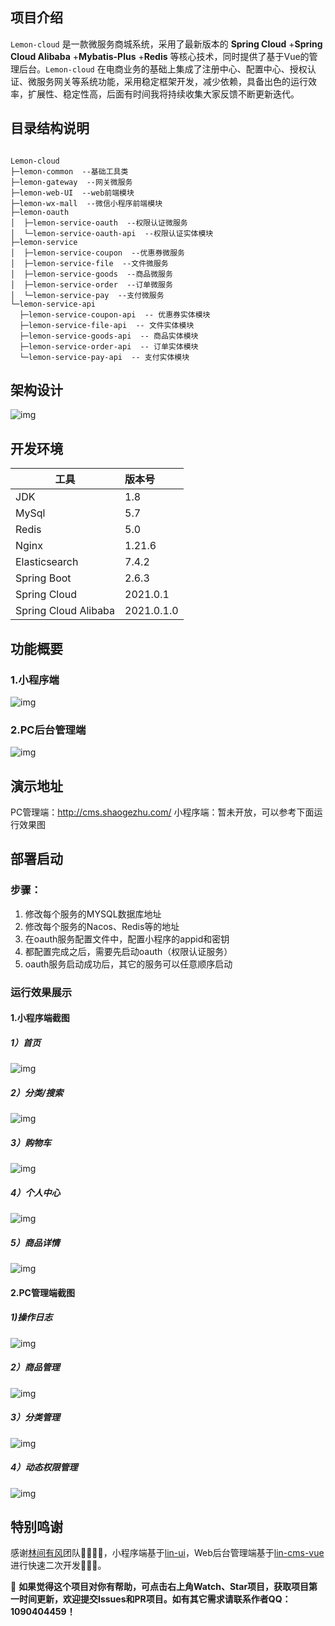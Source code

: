 
## 项目介绍

```Lemon-cloud``` 是一款微服务商城系统，采用了最新版本的 **Spring Cloud** +**Spring Cloud Alibaba** +**Mybatis-Plus** +**Redis** 等核心技术，同时提供了基于Vue的管理后台。```Lemon-cloud``` 在电商业务的基础上集成了注册中心、配置中心、授权认证、微服务网关等系统功能，采用稳定框架开发，减少依赖，具备出色的运行效率，扩展性、稳定性高，后面有时间我将持续收集大家反馈不断更新迭代。


## 目录结构说明
```

Lemon-cloud
├─lemon-common  --基础工具类
├─lemon-gateway  --网关微服务
├─lemon-web-UI  --web前端模块
├─lemon-wx-mall  --微信小程序前端模块
├─lemon-oauth
│  ├─lemon-service-oauth  --权限认证微服务
│  └─lemon-service-oauth-api  --权限认证实体模块
├─lemon-service
│  ├─lemon-service-coupon  --优惠券微服务
│  ├─lemon-service-file  --文件微服务
│  ├─lemon-service-goods  --商品微服务
│  ├─lemon-service-order  --订单微服务
│  └─lemon-service-pay  --支付微服务
└─lemon-service-api
  ├─lemon-service-coupon-api  -- 优惠券实体模块
  ├─lemon-service-file-api  -- 文件实体模块
  ├─lemon-service-goods-api  -- 商品实体模块
  ├─lemon-service-order-api  -- 订单实体模块
  └─lemon-service-pay-api  -- 支付实体模块

```


## 架构设计
![img](./doc/img/20220717171940.png "项目架构图")


## 开发环境
工具|版本号
---|:--
JDK|1.8
MySql|5.7
Redis|5.0
Nginx|1.21.6
Elasticsearch|7.4.2
Spring Boot| 2.6.3
Spring Cloud|2021.0.1
Spring Cloud Alibaba|2021.0.1.0


##  功能概要
### 1.小程序端
![img](./doc/img/20220718001254.png "小程序端")
### 2.PC后台管理端
![img](./doc/img/20220718001718.png "PC后台管理端")


## 演示地址

PC管理端：http://cms.shaogezhu.com/
小程序端：暂未开放，可以参考下面运行效果图


## 部署启动

### 步骤：
1. 修改每个服务的MYSQL数据库地址
2. 修改每个服务的Nacos、Redis等的地址
3. 在oauth服务配置文件中，配置小程序的appid和密钥
4. 都配置完成之后，需要先启动oauth（权限认证服务）
5. oauth服务启动成功后，其它的服务可以任意顺序启动


### 运行效果展示

#### 1.小程序端截图

##### 1）首页
![img](./doc/img/20220717174103.png "首页")
##### 2）分类/搜索
![img](./doc/img/20220717174534.png "分类")
##### 3）购物车
![img](./doc/img/20220717174552.png "购物车")
##### 4）个人中心
![img](./doc/img/20220717175001.png "个人中心")
##### 5）商品详情
![img](./doc/img/20220717180342.png "商品详情")



#### 2.PC管理端截图

##### 1)操作日志
![img](./doc/img/20220717213137.png "操作日志")

##### 2）商品管理
![img](./doc/img/20220717213229.png "SPU管理")

##### 3）分类管理
![img](./doc/img/20220717213203.png "分类管理")

##### 4）动态权限管理
![img](./doc/img/20220717214010.png "权限管理")


## 特别鸣谢

感谢[林间有风](https://gitee.com/talelin)团队👨‍👩‍👦‍👦，小程序端基于[lin-ui](https://gitee.com/talelin/lin-ui)，Web后台管理端基于[lin-cms-vue](https://gitee.com/talelin/lin-cms-vue) 进行快速二次开发🚀🚀🚀。

 

💝 **如果觉得这个项目对你有帮助，可点击右上角Watch、Star项目，获取项目第一时间更新，欢迎提交Issues和PR项目。如有其它需求请联系作者QQ：1090404459！** 
